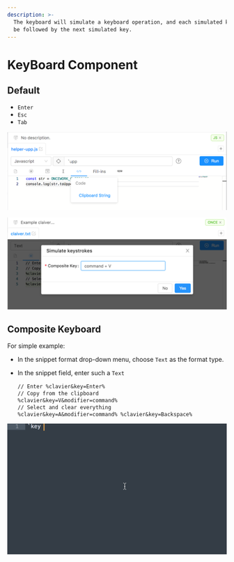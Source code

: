 ```yaml
---
description: >-
  The keyboard will simulate a keyboard operation, and each simulated key will
  be followed by the next simulated key.
---
```


# KeyBoard Component

## Default

* `Enter`
* `Esc`
* `Tab`

![Operating options](../.gitbook/assets/image%20%282%29.png)

![Operating custom](../.gitbook/assets/image%20%285%29.png)

## Composite Keyboard

For simple example:

* In the snippet format drop-down menu, choose `Text` as the format type.
* In the snippet field, enter such a  `Text`

  ```text
  // Enter %clavier&key=Enter% 
  // Copy from the clipboard
  %clavier&key=V&modifier=command%
  // Select and clear everything   
  %clavier&key=A&modifier=command% %clavier&key=Backspace%
  ```

![](../.gitbook/assets/keyboard.gif)

